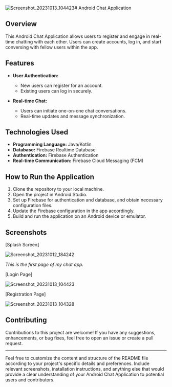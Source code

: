 ![Screenshot_20231013_104423](https://github.com/MateChaitanya/MyChatApp/assets/99747639/41235a28-7a77-4f90-838b-ac82883aaa4f)# Android Chat Application

## Overview
This Android Chat Application allows users to register and engage in real-time chatting with each other. Users can create accounts, log in, and start conversing with fellow users within the app.

## Features
- **User Authentication:**
  - New users can register for an account.
  - Existing users can log in securely.

- **Real-time Chat:**
  - Users can initiate one-on-one chat conversations.
  - Real-time updates and message synchronization.

## Technologies Used
- **Programming Language:** Java/Kotlin
- **Database:** Firebase Realtime Database
- **Authentication:** Firebase Authentication
- **Real-time Communication:** Firebase Cloud Messaging (FCM)

## How to Run the Application
1. Clone the repository to your local machine.
2. Open the project in Android Studio.
3. Set up Firebase for authentication and database, and obtain necessary configuration files.
4. Update the Firebase configuration in the app accordingly.
5. Build and run the application on an Android device or emulator.

## Screenshots
[Splash Screen]

![Screenshot_20231012_184242](https://github.com/MateChaitanya/MyChatApp/assets/99747639/62198c91-e081-46e9-92a4-a9b9ac601168)

*This is the first page of my chat app.*

[Login Page]

![Screenshot_20231013_104423](https://github.com/MateChaitanya/MyChatApp/assets/99747639/f17d95e6-0dd6-4ecb-bc9b-5d267933e499)

[Registration Page]

![Screenshot_20231013_104328](https://github.com/MateChaitanya/MyChatApp/assets/99747639/64efa7f0-003d-4f94-8b50-fe443021f1cb)

## Contributing
Contributions to this project are welcome! If you have any suggestions, enhancements, or bug fixes, feel free to open an issue or create a pull request.


---

Feel free to customize the content and structure of the README file according to your project's specific details and preferences. Include relevant screenshots, installation instructions, and anything else that would provide a clear understanding of your Android Chat Application to potential users and contributors.
